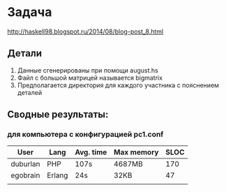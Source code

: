 # Задача
http://haskell98.blogspot.ru/2014/08/blog-post_8.html

## Детали

1. Данные сгенерированы при помощи august.hs
2. Файл с большой матрицей называется bigmatrix
3. Предполагается директория для каждого участника с пояснением деталей


## Сводные результаты:

### для компьютера с конфигурацией pc1.conf

| User     | Lang   | Avg. time | Max memory | SLOC |
|----------|--------|-----------|------------|------|
| duburlan | PHP    | 107s      | 4687MB     | 170  |
| egobrain | Erlang | 24s       | 32KB       | 47   |
|          |        |           |            |      |
